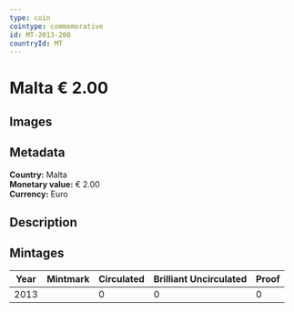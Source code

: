 ```yaml
---
type: coin
cointype: commemorative
id: MT-2013-200
countryId: MT
---
```


# Malta € 2.00

## Images


## Metadata

**Country:** Malta\
**Monetary value:** € 2.00\
**Currency:** Euro

## Description


## Mintages

| Year | Mintmark | Circulated | Brilliant Uncirculated | Proof |
| ---- | -------- | ---------- | ---------------------- | ----- |
| 2013 |  | 0| 0 | 0 |
